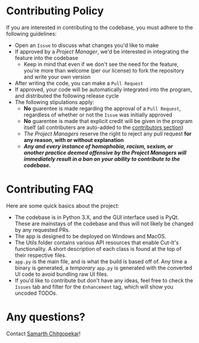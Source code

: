 # Contributing Policy
If you are interested in contributing to the codebase, you must adhere to the following guidelines:
- Open an ``Issue`` to discuss what changes you'd like to make
- If approved by a *Project Manager*, we'd be interested in integrating the feature into the codebase
  - Keep in mind that even if we don't see the need for the feature, you're more than welcome (per our license) to fork the repository and write your own version
- After writing the code, you can make a ``Pull Request``
- If approved, your code will be automatically integrated into the program, and distributed the following release cycle
- The following stipulations apply:
  - **No** guarentee is made regarding the approval of a ``Pull Request``, regardless of whether or not the ``Issue`` was initially approved
  - **No** guarentee is made that explicit credit will be given in the program itself (all contributers are auto-added to the [contributors section](https://github.com/http-samc/cut-it/graphs/contributors))
  - *The Project Managers* reserve the right to reject any pull request **for any reason, with or without explanation**
  - ***Any and every instance of homophobia, racism, sexism, or another practice deemed offensive by the Project Managers will immediately result in a ban on your ability to contribute to the codebase.***

# Contributing FAQ
Here are some quick basics about the project:
- The codebase is in Python 3.X, and the GUI interface used is PyQt. These are mainstays of the codebase and thus will not likely be changed by any requested PRs.
- The app is designed to be deployed on Windows and MacOS.
- The Utils folder contains various API resources that enable Cut-It's functionality. A short description of each class is found at the top of their respective files.
- ``app.py`` is the main file, and is what the build is based off of. Any time a binary is generated, a *temporary* ``app.py`` is generated with the converted UI code to avoid bundling raw UI files.
- If you'd like to contribute but don't have any ideas, feel free to check the ``Issues`` tab and filter for the ``Enhancement`` tag, which will show you uncoded TODOs.

# Any questions?
Contact [Samarth Chitgopekar](mailto:sam@chitgopekar.tech)!